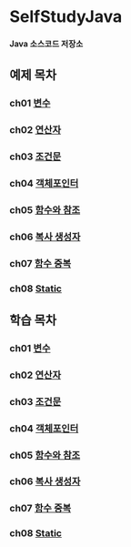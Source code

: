 # SelfStudyJava
#### Java 소스코드 저장소

## 예제 목차

### ch01 [변수](https://github.com/BangYunseo/SelfStudyJava/tree/main/ch01_Variable)
### ch02 [연산자](https://github.com/BangYunseo/SelfStudyJava/tree/main/ch02_Operator)
### ch03 [조건문](https://github.com/BangYunseo/SelfStudyJava/tree/main/ch03_ConditionalStatement)
### ch04 [객체포인터](https://github.com/BangYunseo/SelfStudyJava/tree/main/ch04_ConditionalStatement)
### ch05 [함수와 참조](https://github.com/BangYunseo/SelfStudyJava/tree/main/ch05_ConditionalStatement)
### ch06 [복사 생성자](https://github.com/BangYunseo/SelfStudyJava/tree/main/ch06_ConditionalStatement)
### ch07 [함수 중복](https://github.com/BangYunseo/SelfStudyJava/tree/main/ch07_ConditionalStatement)
### ch08 [Static](https://github.com/BangYunseo/SelfStudyJava/tree/main/ch08_ConditionalStatement)

## 학습 목차

### ch01 [변수](https://github.com/BangYunseo/TIL/blob/main/Language/Java/ch01_Variable.md)
### ch02 [연산자](https://github.com/BangYunseo/TIL/blob/main/Language/Java/ch02_Operator.md)
### ch03 [조건문](https://github.com/BangYunseo/TIL/blob/main/Language/Java/ch03_ConditionalStatement.md)
### ch04 [객체포인터](https://github.com/BangYunseo/TIL/blob/main/Language/Cpp/ch04_ObjectPointer.md)
### ch05 [함수와 참조](https://github.com/BangYunseo/TIL/blob/main/Language/Cpp/ch05_FunctionAndReference.md)
### ch06 [복사 생성자](https://github.com/BangYunseo/TIL/blob/main/Language/Cpp/ch06_CopyConstructor.md)
### ch07 [함수 중복](https://github.com/BangYunseo/TIL/blob/main/Language/Cpp/ch07_FunctionOverloading.md)
### ch08 [Static](https://github.com/BangYunseo/TIL/blob/main/Language/Cpp/ch08_Static.md)


